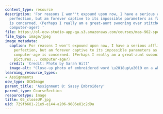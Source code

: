 ```yaml
---
content_type: resource
description: 'For reasons I won''t expound upon now, I have a serious affliction with
  perfection, but am forever captive to its impossible parameters as far as the computer-age
  is concerned. (Perhaps I really am a great-aunt swooning over stitched pictures...
  computer-age?) '
file: https://ol-ocw-studio-app-qa.s3.amazonaws.com/courses/mas-962-special-topics-new-textiles-spring-2010/729fb68121e9e144a2069886e81c2d9a_05_closeUP.jpg
file_type: image/jpeg
image_metadata:
  caption: For reasons I won't expound upon now, I have a serious affliction with
    perfection, but am forever captive to its impossible parameters as far as the
    computer-age is concerned. (Perhaps I really am a great-aunt swooning over stitched
    pictures... computer-age?)
  credit: 'Credit: Photo by Sarah Witt'
  image-alt: "Close-up photo of embroidered word \u2018up\u2019 on a white cloth napkin."
learning_resource_types:
- Assignments
ocw_type: OCWImage
parent_title: 'Assignment 8: Sassy Embroidery'
parent_type: CourseSection
resourcetype: Image
title: 05_closeUP.jpg
uid: 729fb681-21e9-e144-a206-9886e81c2d9a
---
```

